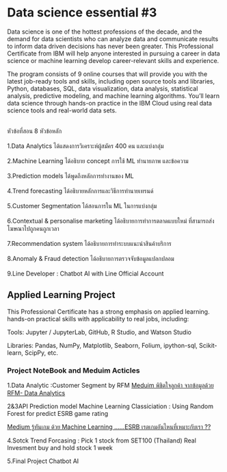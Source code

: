 
<h1>Data science essential #3</h1>

Data science is one of the hottest professions of the decade, and the demand for data scientists who can analyze data and communicate results to inform data driven decisions has never been greater. This Professional Certificate from IBM will help anyone interested in pursuing a career in data science or machine learning develop career-relevant skills and experience. 

The program consists of 9 online courses that will provide you with the latest job-ready tools and skills, including open source tools and libraries, Python, databases, SQL, data visualization, data analysis, statistical analysis, predictive modeling, and machine learning algorithms. You’ll learn data science through hands-on practice in the IBM Cloud using real data science tools and real-world data sets.

<br>หัวข้อที่สอน 8 หัวข้อหลัก</br>
<br>1.Data Analytics ได้แสดงการวิเคราะห์ผู้สมัคร 400 คน และแบ่งกลุ่ม</br>
<br>2.Machine Learning ได้อธิบาย concept การใช้ ML ทำนายภาพ และข้อความ</br>
<br>3.Prediction models ได้พูดถึงหลักการทำงานของ ML</br>
<br>4.Trend forecasting ได้อธิบายหลักการและวิธีการทำนายเทรนด์</br>
<br>5.Customer Segmentation ได้สอนการใน ML ในการแบ่งกลุ่ม</br>
<br>6.Contextual & personalise marketing ได้อธิบายการทำการตลาดแบบใหม่ ที่สามารถส่งโฆษณาไปถูกคนถูกเวลา</br>
<br>7.Recommendation system ได้อธิบายการทำระบบแนะนำสินค้าบริการ</br>
<br>8.Anomaly & Fraud detection ได้อธิบายการตรวจจับข้อมูลแปลกปลอม</br>
<br>9.Line Developer : Chatbot AI with Line Official Account </br>

<h2>Applied Learning Project</h2>
This Professional Certificate has a strong emphasis on applied learning.  hands-on practical skills with applicability to real jobs, including: 

Tools: Jupyter / JupyterLab, GitHub, R Studio, and Watson Studio 

Libraries: Pandas, NumPy, Matplotlib, Seaborn, Folium, ipython-sql, Scikit-learn, ScipPy, etc. 


<h3>Project NoteBook and Meduim Acticles</h3>

1.Data Analytic :Customer Segment by RFM 
  [Meduim พิชิตใจลูกค้า จากข้อมูลด้วย RFM- Data Analytics](https://medium.com/botnoi-classroom/%E0%B8%9E%E0%B8%B4%E0%B8%8A%E0%B8%B4%E0%B8%95%E0%B9%83%E0%B8%88%E0%B8%A5%E0%B8%B9%E0%B8%81%E0%B8%84%E0%B9%89%E0%B8%B2-%E0%B8%88%E0%B8%B2%E0%B8%81%E0%B8%82%E0%B9%89%E0%B8%AD%E0%B8%A1%E0%B8%B9%E0%B8%A5%E0%B8%94%E0%B9%89%E0%B8%A7%E0%B8%A2-rfm-data-analytics-cd4e3f563e86)

2&3API Prediction model 
Machine Learning Classiciation : Using Random Forest for predict ESRB game rating 

[Medium รู้ทันเกม ด้วย Machine Learning ……ESRB เรตเกมอันไหนที่เหมาะกับเรา ??](https://medium.com/botnoi-classroom/%E0%B8%A3%E0%B8%B9%E0%B9%89%E0%B8%97%E0%B8%B1%E0%B8%99%E0%B9%80%E0%B8%81%E0%B8%A1-%E0%B8%94%E0%B9%89%E0%B8%A7%E0%B8%A2-machine-learning-esrb-%E0%B9%80%E0%B8%A3%E0%B8%95%E0%B9%80%E0%B8%81%E0%B8%A1%E0%B8%AD%E0%B8%B1%E0%B8%99%E0%B9%84%E0%B8%AB%E0%B8%99%E0%B8%97%E0%B8%B5%E0%B9%88%E0%B9%80%E0%B8%AB%E0%B8%A1%E0%B8%B2%E0%B8%B0%E0%B8%81%E0%B8%B1%E0%B8%9A%E0%B9%80%E0%B8%A3%E0%B8%B2-89db0adb2cef)

4.Sotck Trend Forcasing : Pick 1 stock from SET100 (Thailand)
Real Invesment buy and hold stock 1 week

5.Final Project  Chatbot AI
